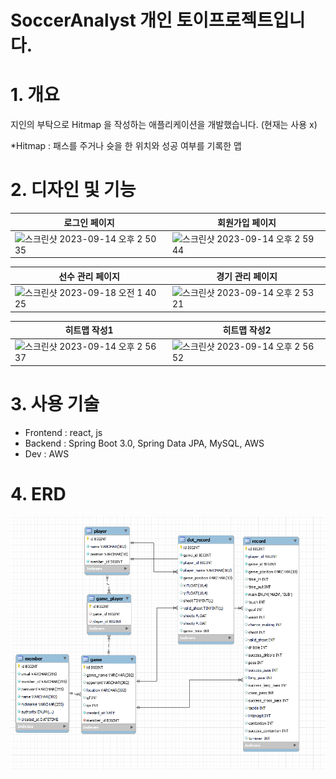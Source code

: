 

# SoccerAnalyst 개인 토이프로젝트입니다.

# 1. 개요

​지인의 부탁으로 Hitmap 을 작성하는 애플리케이션을 개발했습니다. (현재는 사용 x)

  \*Hitmap : 패스를 주거나 슛을 한 위치와 성공 여부를 기록한 맵

# 2. 디자인 및 기능

|로그인 페이지|회원가입 페이지|
|------|---|
|<img width="400px" alt="스크린샷 2023-09-14 오후 2 50 35" src="https://github.com/hobeen-kim/socceranalyst/seb45_main_026/images/login">|<img width="400px" alt="스크린샷 2023-09-14 오후 2 59 44" src="https://github.com/hobeen-kim/socceranalyst/seb45_main_026/images/signup">|

|선수 관리 페이지|경기 관리 페이지|
|------|---|
|<img width="400px" alt="스크린샷 2023-09-18 오전 1 40 25" src="https://github.com/hobeen-kim/socceranalyst/seb45_main_026/images/player.gif">|<img width="400px" alt="스크린샷 2023-09-14 오후 2 53 21" src="https://github.com/hobeen-kim/socceranalyst/seb45_main_026/images/game.gif">|

|히트맵 작성1|히트맵 작성2|
|------|---|
|<img width="400px" alt="스크린샷 2023-09-14 오후 2 56 37" src="https://github.com/hobeen-kim/socceranalyst/seb45_main_026/images/hitmap1.gif">|<img width="400px" alt="스크린샷 2023-09-14 오후 2 56 52" src="https://github.com/hobeen-kim/socceranalyst/seb45_main_026/images/hitmap2.gif">|

# 3. 사용 기술

- Frontend : react, js
- Backend : Spring Boot 3.0, Spring Data JPA, MySQL, AWS
- Dev : AWS

# 4. ERD

![image-20230813155332593](./images/erd.png)



